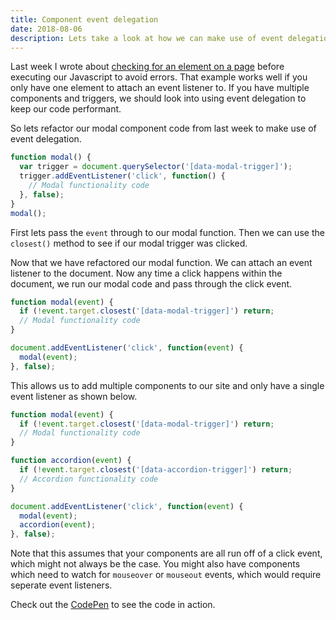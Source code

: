 ```yaml
---
title: Component event delegation
date: 2018-08-06
description: Lets take a look at how we can make use of event delegation to manage our components event listeners efficiently.
---
```

Last week I wrote about [checking for an element on a page](/posts/2018/08/check-for-element/) before executing our Javascript to avoid errors. That example works well if you only have one element to attach an event listener to. If you have multiple components and triggers, we should look into using event delegation to keep our code performant.

So lets refactor our modal component code from last week to make use of event delegation.

```js
function modal() {
  var trigger = document.querySelector('[data-modal-trigger]');
  trigger.addEventListener('click', function() {
    // Modal functionality code
  }, false);
}
modal();
```

First lets pass the `event` through to our modal function. Then we can use the `closest()` method to see if our modal trigger was clicked.

Now that we have refactored our modal function. We can attach an event listener to the document. Now any time a click happens within the document, we run our modal code and pass through the click event.

```js
function modal(event) {
  if (!event.target.closest('[data-modal-trigger]') return;
  // Modal functionality code
}

document.addEventListener('click', function(event) {
  modal(event);
}, false);
```

This allows us to add multiple components to our site and only have a single event listener as shown below.

```js
function modal(event) {
  if (!event.target.closest('[data-modal-trigger]') return;
  // Modal functionality code
}

function accordion(event) {
  if (!event.target.closest('[data-accordion-trigger]') return;
  // Accordion functionality code
}

document.addEventListener('click', function(event) {
  modal(event);
  accordion(event);
}, false);
```

Note that this assumes that your components are all run off of a click event, which might not always be the case. You might also have components which need to watch for `mouseover` or `mouseout` events, which would require seperate event listeners.

Check out the [CodePen](https://codepen.io/alexcarpenter/pen/pZKeKV) to see the code in action.
